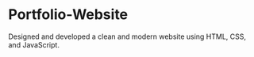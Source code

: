 # Portfolio-Website
Designed and developed a clean and modern website using HTML, CSS, and JavaScript.
